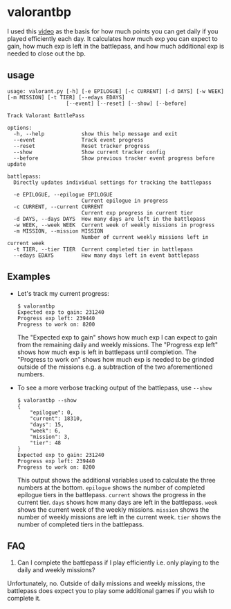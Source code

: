 # valorantbp

I used this [video](https://www.youtube.com/watch?v=tM7Gv22yr-0) as the basis for how much points you can get daily if you played efficiently each day.
It calculates how much exp you can expect to gain, how much exp is left in the battlepass, and how much additional exp is needed to close out the bp.

## usage

```text
usage: valorant.py [-h] [-e EPILOGUE] [-c CURRENT] [-d DAYS] [-w WEEK] [-m MISSION] [-t TIER] [--edays EDAYS]
                   [--event] [--reset] [--show] [--before]

Track Valorant BattlePass

options:
  -h, --help            show this help message and exit
  --event               Track event progress
  --reset               Reset tracker progress
  --show                Show current tracker config
  --before              Show previous tracker event progress before update

battlepass:
  Directly updates individual settings for tracking the battlepass

  -e EPILOGUE, --epilogue EPILOGUE
                        Current epilogue in progress
  -c CURRENT, --current CURRENT
                        Current exp progress in current tier
  -d DAYS, --days DAYS  How many days are left in the battlepass
  -w WEEK, --week WEEK  Current week of weekly missions in progress
  -m MISSION, --mission MISSION
                        Number of current weekly missions left in current week
  -t TIER, --tier TIER  Current completed tier in battlepass
  --edays EDAYS         How many days left in event battlepass
 ```

## Examples

- Let's track my current progress:

    ```console
    $ valorantbp
    Expected exp to gain: 231240
    Progress exp left: 239440
    Progress to work on: 8200
    ```

    The "Expected exp to gain" shows how much exp I can expect to gain from the remaining daily and weekly missions.
    The "Progress exp left" shows how much exp is left in battlepass until completion.
    The "Progress to work on" shows how much exp is needed to be grinded outside of the missions e.g. a subtraction of the two aforementioned numbers.

- To see a more verbose tracking output of the battlepass, use `--show`

    ```console
    $ valorantbp --show
    {
        "epilogue": 0,
        "current": 18310,
        "days": 15,
        "week": 6,
        "mission": 3,
        "tier": 48
    }
    Expected exp to gain: 231240
    Progress exp left: 239440
    Progress to work on: 8200
    ```

    This output shows the additional variables used to calculate the three numbers at the bottom.
    `epilogue` shows the number of completed epilogue tiers in the battlepass.
    `current` shows the progress in the current tier.
    `days` shows how many days are left in the battlepass.
    `week` shows the current week of the weekly missions.
    `mission` shows the number of weekly missions are left in the current week.
    `tier` shows the number of completed tiers in the battlepass.

## FAQ

1. Can I complete the battlepass if I play efficiently i.e. only playing to the daily and weekly missions?

Unfortunately, no. Outside of daily missions and weekly missions, the battlepass does expect you to play some additional games if you wish to complete it.
